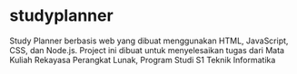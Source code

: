 # studyplanner
 Study Planner berbasis web yang dibuat menggunakan HTML, JavaScript, CSS, dan Node.js. Project ini dibuat untuk menyelesaikan tugas dari Mata Kuliah Rekayasa Perangkat Lunak, Program Studi S1 Teknik Informatika
